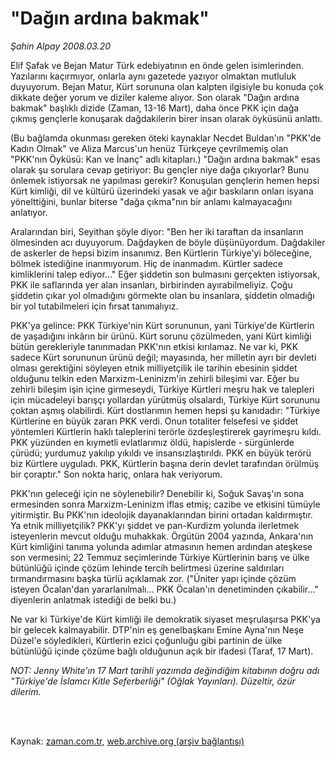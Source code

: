 # "Dağın ardına bakmak"

*Şahin Alpay 2008.03.20*

<td class="columnist-detail">
<p>Elif Şafak ve Bejan Matur Türk edebiyatının en önde gelen isimlerinden. Yazılarını kaçırmıyor, onlarla aynı gazetede yazıyor olmaktan mutluluk duyuyorum. Bejan Matur, Kürt sorununa olan kalpten ilgisiyle bu konuda çok dikkate değer yorum ve diziler kaleme alıyor. Son olarak "Dağın ardına bakmak" başlıklı dizide (Zaman, 13-16 Mart), daha önce PKK için dağa çıkmış gençlerle konuşarak dağdakilerin birer insan olarak öyküsünü anlattı.</p>
<p>
<div id="haberMetinDiv">
<p>(Bu bağlamda okunması gereken öteki kaynaklar Necdet Buldan'ın "PKK'de Kadın Olmak" ve Aliza Marcus'un henüz Türkçeye çevrilmemiş olan "PKK'nın Öyküsü: Kan ve İnanç" adlı kitapları.) 
"Dağın ardına bakmak" esas olarak şu sorulara cevap getiriyor: Bu gençler niye dağa çıkıyorlar? Bunu önlemek istiyorsak ne yapılması gerekir? Konuşulan gençlerin hemen hepsi Kürt kimliği, dil ve kültürü üzerindeki yasak ve ağır baskıların onları isyana yönelttiğini, bunlar biterse "dağa çıkma"nın bir anlamı kalmayacağını anlatıyor. 

<p>Aralarından biri, Seyithan şöyle diyor: "Ben her iki taraftan da insanların ölmesinden acı duyuyorum. Dağdayken de böyle düşünüyordum. Dağdakiler de askerler de hepsi bizim insanımız. Ben Kürtlerin Türkiye'yi böleceğine, bölmek istediğine inanmıyorum. Hiç de inanmadım. Kürtler sadece kimliklerini talep ediyor..." Eğer şiddetin son bulmasını gerçekten istiyorsak, PKK ile saflarında yer alan insanları, birbirinden ayırabilmeliyiz. Çoğu şiddetin çıkar yol olmadığını görmekte olan bu insanlara, şiddetin olmadığı bir yol tutabilmeleri için fırsat tanımalıyız. 
<p>PKK'ya gelince: PKK Türkiye'nin Kürt sorununun, yani Türkiye'de Kürtlerin de yaşadığını inkârın bir ürünü. Kürt sorunu çözülmeden, yani Kürt kimliği bütün gerekleriyle tanınmadan PKK'nın etkisi kırılamaz. Ne var ki, PKK sadece Kürt sorununun ürünü değil; mayasında, her milletin ayrı bir devleti olması gerektiğini söyleyen etnik milliyetçilik ile tarihin ebesinin şiddet olduğunu telkin eden Marxizm-Leninizm'in zehirli bileşimi var. Eğer bu zehirli bileşim işin içine girmeseydi, Türkiye Kürtleri meşru hak ve talepleri için mücadeleyi barışçı yollardan yürütmüş olsalardı, Türkiye Kürt sorununu çoktan aşmış olabilirdi. Kürt dostlarımın hemen hepsi şu kanıdadır: "Türkiye Kürtlerine en büyük zararı PKK verdi. Onun totaliter felsefesi ve şiddet yöntemleri Kürtlerin haklı taleplerini terörle özdeşleştirerek gayrimeşru kıldı. PKK yüzünden en kıymetli evlatlarımız öldü, hapislerde - sürgünlerde çürüdü; yurdumuz yakılıp yıkıldı ve insansızlaştırıldı. PKK en büyük terörü biz Kürtlere uyguladı. PKK, Kürtlerin başına derin devlet tarafından örülmüş bir çoraptır." Son nokta hariç, onlara hak veriyorum. 
<p>PKK'nın geleceği için ne söylenebilir? Denebilir ki, Soğuk Savaş'ın sona ermesinden sonra Marxizm-Leninizm iflas etmiş; cazibe ve etkisini tümüyle yitirmiştir. Bu PKK'nın ideolojik dayanaklarından birini ortadan kaldırmıştır. Ya etnik milliyetçilik? PKK'yı şiddet ve pan-Kurdizm yolunda ilerletmek isteyenlerin mevcut olduğu muhakkak. Örgütün 2004 yazında, Ankara'nın Kürt kimliğini tanıma yolunda adımlar atmasının hemen ardından ateşkese son vermesini; 22 Temmuz seçimlerinde Türkiye Kürtlerinin barış ve ülke bütünlüğü içinde çözüm lehinde tercih belirtmesi üzerine saldırıları tırmandırmasını başka türlü açıklamak zor. ("Üniter yapı içinde çözüm isteyen Öcalan'dan yararlanılmalı... PKK Öcalan'ın denetiminden çıkabilir..." diyenlerin anlatmak istediği de belki bu.) 
<p>Ne var ki Türkiye'de Kürt kimliği ile demokratik siyaset meşrulaşırsa PKK'ya bir gelecek kalmayabilir. DTP'nin eş genelbaşkanı Emine Ayna'nın Neşe Düzel'e söyledikleri, Kürtlerin ezici çoğunluğu gibi partinin de ülke bütünlüğü içinde çözüme bağlı olduğunun açık bir ifadesi (Taraf, 17 Mart). 
<p><i>NOT: Jenny White'ın 17 Mart tarihli yazımda değindiğim kitabının doğru adı "Türkiye'de İslamcı Kitle Seferberliği" (Oğlak Yayınları). Düzeltir, özür dilerim.</i>
</p></p></p></p></p></p></div>
</p>


<p><br>
		 </br></p></td>

Kaynak: [zaman.com.tr](http://zaman.com.tr/yazar.do?yazino=666868), [web.archive.org (arşiv bağlantısı)](http://web.archive.org/web/20120315033749/http://www.zaman.com.tr/yazar.do?yazino=666868)
